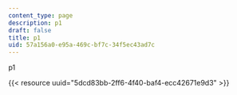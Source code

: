 ```yaml
---
content_type: page
description: p1
draft: false
title: p1
uid: 57a156a0-e95a-469c-bf7c-34f5ec43ad7c
---
```

p1

{{< resource uuid="5dcd83bb-2ff6-4f40-baf4-ecc42671e9d3" >}}